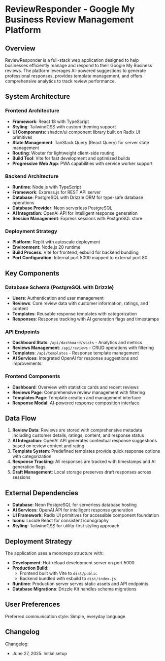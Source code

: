 # ReviewResponder - Google My Business Review Management Platform

## Overview

ReviewResponder is a full-stack web application designed to help businesses efficiently manage and respond to their Google My Business reviews. The platform leverages AI-powered suggestions to generate professional responses, provides template management, and offers comprehensive analytics to track review performance.

## System Architecture

### Frontend Architecture
- **Framework**: React 18 with TypeScript
- **Styling**: TailwindCSS with custom theming support
- **UI Components**: shadcn/ui component library built on Radix UI primitives
- **State Management**: TanStack Query (React Query) for server state management
- **Routing**: Wouter for lightweight client-side routing
- **Build Tool**: Vite for fast development and optimized builds
- **Progressive Web App**: PWA capabilities with service worker support

### Backend Architecture
- **Runtime**: Node.js with TypeScript
- **Framework**: Express.js for REST API server
- **Database**: PostgreSQL with Drizzle ORM for type-safe database operations
- **Database Provider**: Neon serverless PostgreSQL
- **AI Integration**: OpenAI API for intelligent response generation
- **Session Management**: Express sessions with PostgreSQL store

### Deployment Strategy
- **Platform**: Replit with autoscale deployment
- **Environment**: Node.js 20 runtime
- **Build Process**: Vite for frontend, esbuild for backend bundling
- **Port Configuration**: Internal port 5000 mapped to external port 80

## Key Components

### Database Schema (PostgreSQL with Drizzle)
- **Users**: Authentication and user management
- **Reviews**: Core review data with customer information, ratings, and content
- **Templates**: Reusable response templates with categorization
- **Responses**: Response tracking with AI generation flags and timestamps

### API Endpoints
- **Dashboard Stats**: `/api/dashboard/stats` - Analytics and metrics
- **Reviews Management**: `/api/reviews` - CRUD operations with filtering
- **Templates**: `/api/templates` - Response template management
- **AI Services**: Integrated OpenAI for response suggestions and improvements

### Frontend Components
- **Dashboard**: Overview with statistics cards and recent reviews
- **Reviews Page**: Comprehensive review management with filtering
- **Templates Page**: Template creation and management interface
- **Response Modal**: AI-powered response composition interface

## Data Flow

1. **Review Data**: Reviews are stored with comprehensive metadata including customer details, ratings, content, and response status
2. **AI Integration**: OpenAI API generates contextual response suggestions based on review content and rating
3. **Template System**: Predefined templates provide quick response options with categorization
4. **Response Tracking**: All responses are tracked with timestamps and AI generation flags
5. **Draft Management**: Local storage preserves draft responses across sessions

## External Dependencies

- **Database**: Neon PostgreSQL for serverless database hosting
- **AI Services**: OpenAI API for intelligent response generation
- **UI Framework**: Radix UI primitives for accessible component foundation
- **Icons**: Lucide React for consistent iconography
- **Styling**: TailwindCSS for utility-first styling approach

## Deployment Strategy

The application uses a monorepo structure with:
- **Development**: Hot-reload development server on port 5000
- **Production Build**: 
  - Frontend built with Vite to `dist/public`
  - Backend bundled with esbuild to `dist/index.js`
- **Runtime**: Production server serves static assets and API endpoints
- **Database Migrations**: Drizzle Kit handles schema migrations

## User Preferences

Preferred communication style: Simple, everyday language.

## Changelog

Changelog:
- June 27, 2025. Initial setup